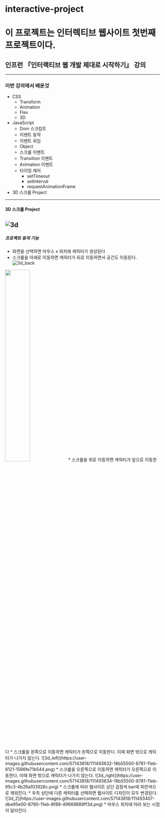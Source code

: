 # interactive-project
# 이 프로젝트는 인터렉티브 웹사이트 첫번째 프로젝트이다.
## 인프런 『인터랙티브 웹 개발 제대로 시작하기』 강의
------------
### 이번 강의에서 배운것
+ CSS 
  + Transform
  + Animation
  + Flex
  + 3D
+ JavaScript
  + Dom 스크립트
  + 이벤트 동작
  + 이벤트 위임
  + Object
  + 스크롤 이벤트
  + Transition 이벤트
  + Animation 이벤트
  + 타이밍 제어
    + setTimeout
    + setInterval
    + requestAnimationFrame
+ 3D 스크롤 Project
------------
#### 3D 스크롤 Project
![3d](https://user-images.githubusercontent.com/57143818/111492490-0edf2200-8780-11eb-8287-f7589f56f02c.png)
------------
##### 프로젝트 동작 기능
* 화면을 선택하면 마우스 x 위치에 캐릭터가 생성된다
* 스크롤을 아래로 이동하면 캐릭터가 뒤로 이동하면서 공간도 이동된다.
![3d_back](https://user-images.githubusercontent.com/57143818/111493628-17842800-8781-11eb-8410-c7ef98372b90.png)
<img src="https://user-images.githubusercontent.com/57143818/111493628-17842800-8781-11eb-8410-c7ef98372b90.png" width="40%">
* 스크롤을 위로 이동하면 캐릭터가 앞으로 이동한다
* 스크롤을 왼쪽으로 이동하면 캐릭터가 왼쪽으로 이동한다. 이때 화면 밖으로 캐릭터가 나가지 않는다.
![3d_left](https://user-images.githubusercontent.com/57143818/111493632-18b55500-8781-11eb-8121-1586fe71b544.png)
* 스크롤을 오른쪽으로 이동하면 캐릭터가 오른쪽으로 이동한다. 이때 화면 밖으로 캐릭터가 나가지 않는다.
![3d_right](https://user-images.githubusercontent.com/57143818/111493634-18b55500-8781-11eb-95c3-4b26a103926c.png)
* 스크롤에 따라 웹사이트 상단 검정색 bar에 파란색으로 채워진다.
* 우측 상단에 다른 캐릭터를 선택하면 웹사이트 디자인이 모두 변경된다.
![3d_2](https://user-images.githubusercontent.com/57143818/111493407-dbe95e00-8780-11eb-8f88-49669889ff3d.png)
* 마우스 위치에 따라 보는 시점이 달라진다.


